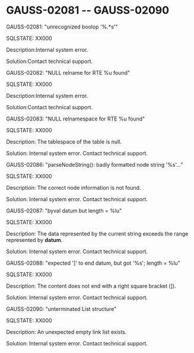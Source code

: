 # GAUSS-02081 -- GAUSS-02090<a name="EN-US_TOPIC_0302073249"></a>

GAUSS-02081: "unrecognized boolop '%.\*s'"

SQLSTATE: XX000

Description:Internal system error.

Solution:Contact technical support.

GAUSS-02082: "NULL relname for RTE %u found"

SQLSTATE: XX000

Description:Internal system error.

Solution:Contact technical support.

GAUSS-02083: "NULL relnamespace for RTE %u found"

SQLSTATE: XX000

Description: The tablespace of the table is null.

Solution: Internal system error. Contact technical support.

GAUSS-02086: "parseNodeString\(\): badly formatted node string '%s'..."

SQLSTATE: XX000

Description: The correct node information is not found.

Solution: Internal system error. Contact technical support.

GAUSS-02087: "byval datum but length = %lu"

SQLSTATE: XX000

Description: The data represented by the current string exceeds the range represented by  **datum**.

Solution: Internal system error. Contact technical support.

GAUSS-02088: "expected '\]' to end datum, but got '%s'; length = %lu"

SQLSTATE: XX000

Description: The content does not end with a right square bracket \(\]\).

Solution: Internal system error. Contact technical support.

GAUSS-02090: "unterminated List structure"

SQLSTATE: XX000

Description: An unexpected empty link list exists.

Solution: Internal system error. Contact technical support.

